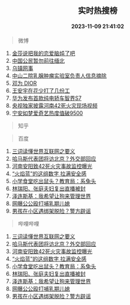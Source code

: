 <div align="center"><h2>实时热搜榜</h2><h4>2023-11-09 21:41:02</h4></div>

> 微博  

1. [金莎说把我的恋爱脑炖了吧](https://s.weibo.com/weibo?q=%23%E9%87%91%E8%8E%8E%E8%AF%B4%E6%8A%8A%E6%88%91%E7%9A%84%E6%81%8B%E7%88%B1%E8%84%91%E7%82%96%E4%BA%86%E5%90%A7%23&t=31&band_rank=1&Refer=top)<br />
2. [中国公民暂勿前往缅北](https://s.weibo.com/weibo?q=%23%E4%B8%AD%E5%9B%BD%E5%85%AC%E6%B0%91%E6%9A%82%E5%8B%BF%E5%89%8D%E5%BE%80%E7%BC%85%E5%8C%97%23&t=31&band_rank=2&Refer=top)<br />
3. [乌镇网事](https://s.weibo.com/weibo?q=%23%E4%B9%8C%E9%95%87%E7%BD%91%E4%BA%8B%23&t=31&band_rank=3&Refer=top)<br />
4. [中山二院乳腺肿瘤实验室负责人信息摘除](https://s.weibo.com/weibo?q=%23%E4%B8%AD%E5%B1%B1%E4%BA%8C%E9%99%A2%E4%B9%B3%E8%85%BA%E8%82%BF%E7%98%A4%E5%AE%9E%E9%AA%8C%E5%AE%A4%E8%B4%9F%E8%B4%A3%E4%BA%BA%E4%BF%A1%E6%81%AF%E6%91%98%E9%99%A4%23&t=31&band_rank=4&Refer=top)<br />
5. [邓为 DIOR](https://s.weibo.com/weibo?q=%E9%82%93%E4%B8%BA%20DIOR&t=31&band_rank=5&Refer=top)<br />
6. [王安宇在花少打了几份工](https://s.weibo.com/weibo?q=%23%E7%8E%8B%E5%AE%89%E5%AE%87%E5%9C%A8%E8%8A%B1%E5%B0%91%E6%89%93%E4%BA%86%E5%87%A0%E4%BB%BD%E5%B7%A5%23&t=31&band_rank=6&Refer=top)<br />
7. [华为发布首款纯电轿车智界S7](https://s.weibo.com/weibo?q=%23%E5%8D%8E%E4%B8%BA%E5%8F%91%E5%B8%83%E9%A6%96%E6%AC%BE%E7%BA%AF%E7%94%B5%E8%BD%BF%E8%BD%A6%E6%99%BA%E7%95%8CS7%23&t=31&band_rank=7&Refer=top)<br />
8. [央视独家披露河南42死火灾现场视频](https://s.weibo.com/weibo?q=%23%E5%A4%AE%E8%A7%86%E7%8B%AC%E5%AE%B6%E6%8A%AB%E9%9C%B2%E6%B2%B3%E5%8D%9742%E6%AD%BB%E7%81%AB%E7%81%BE%E7%8E%B0%E5%9C%BA%E8%A7%86%E9%A2%91%23&t=31&band_rank=8&Refer=top)<br />
9. [宁安如梦爱奇艺热度值破9500](https://s.weibo.com/weibo?q=%23%E5%AE%81%E5%AE%89%E5%A6%82%E6%A2%A6%E7%88%B1%E5%A5%87%E8%89%BA%E7%83%AD%E5%BA%A6%E5%80%BC%E7%A0%B49500%23&t=31&band_rank=9&Refer=top)<br />

> 知乎  


> 百度  

1. [三词读懂世界互联网之要义](https://www.baidu.com/s?wd=%E4%B8%89%E8%AF%8D%E8%AF%BB%E6%87%82%E4%B8%96%E7%95%8C%E4%BA%92%E8%81%94%E7%BD%91%E4%B9%8B%E8%A6%81%E4%B9%89&sa=fyb_news&rsv_dl=fyb_news)<br />
2. [哈马斯代表团将访北京？外交部回应](https://www.baidu.com/s?wd=%E5%93%88%E9%A9%AC%E6%96%AF%E4%BB%A3%E8%A1%A8%E5%9B%A2%E5%B0%86%E8%AE%BF%E5%8C%97%E4%BA%AC%EF%BC%9F%E5%A4%96%E4%BA%A4%E9%83%A8%E5%9B%9E%E5%BA%94&sa=fyb_news&rsv_dl=fyb_news)<br />
3. [河南安阳致42死火灾事故监控曝光](https://www.baidu.com/s?wd=%E6%B2%B3%E5%8D%97%E5%AE%89%E9%98%B3%E8%87%B442%E6%AD%BB%E7%81%AB%E7%81%BE%E4%BA%8B%E6%95%85%E7%9B%91%E6%8E%A7%E6%9B%9D%E5%85%89&sa=fyb_news&rsv_dl=fyb_news)<br />
4. [“火焰蓝”的这组数字 拉满安全感](https://www.baidu.com/s?wd=%E2%80%9C%E7%81%AB%E7%84%B0%E8%93%9D%E2%80%9D%E7%9A%84%E8%BF%99%E7%BB%84%E6%95%B0%E5%AD%97+%E6%8B%89%E6%BB%A1%E5%AE%89%E5%85%A8%E6%84%9F&sa=fyb_news&rsv_dl=fyb_news)<br />
5. [小学食堂吃出鼠头？教育局：系兔头](https://www.baidu.com/s?wd=%E5%B0%8F%E5%AD%A6%E9%A3%9F%E5%A0%82%E5%90%83%E5%87%BA%E9%BC%A0%E5%A4%B4%EF%BC%9F%E6%95%99%E8%82%B2%E5%B1%80%EF%BC%9A%E7%B3%BB%E5%85%94%E5%A4%B4&sa=fyb_news&rsv_dl=fyb_news)<br />
6. [林瑞阳、张庭夫妇复出直播被封](https://www.baidu.com/s?wd=%E6%9E%97%E7%91%9E%E9%98%B3%E3%80%81%E5%BC%A0%E5%BA%AD%E5%A4%AB%E5%A6%87%E5%A4%8D%E5%87%BA%E7%9B%B4%E6%92%AD%E8%A2%AB%E5%B0%81&sa=fyb_news&rsv_dl=fyb_news)<br />
7. [泽连斯基：我希望让狗来管理世界](https://www.baidu.com/s?wd=%E6%B3%BD%E8%BF%9E%E6%96%AF%E5%9F%BA%EF%BC%9A%E6%88%91%E5%B8%8C%E6%9C%9B%E8%AE%A9%E7%8B%97%E6%9D%A5%E7%AE%A1%E7%90%86%E4%B8%96%E7%95%8C&sa=fyb_news&rsv_dl=fyb_news)<br />
8. [网曝公公殴打哺乳期儿媳](https://www.baidu.com/s?wd=%E7%BD%91%E6%9B%9D%E5%85%AC%E5%85%AC%E6%AE%B4%E6%89%93%E5%93%BA%E4%B9%B3%E6%9C%9F%E5%84%BF%E5%AA%B3&sa=fyb_news&rsv_dl=fyb_news)<br />
9. [男孩在小区遇绑架脱险？警方辟谣](https://www.baidu.com/s?wd=%E7%94%B7%E5%AD%A9%E5%9C%A8%E5%B0%8F%E5%8C%BA%E9%81%87%E7%BB%91%E6%9E%B6%E8%84%B1%E9%99%A9%EF%BC%9F%E8%AD%A6%E6%96%B9%E8%BE%9F%E8%B0%A3&sa=fyb_news&rsv_dl=fyb_news)<br />

> 哔哩哔哩  

1. [三词读懂世界互联网之要义](https://www.baidu.com/s?wd=%E4%B8%89%E8%AF%8D%E8%AF%BB%E6%87%82%E4%B8%96%E7%95%8C%E4%BA%92%E8%81%94%E7%BD%91%E4%B9%8B%E8%A6%81%E4%B9%89&sa=fyb_news&rsv_dl=fyb_news)<br />
2. [哈马斯代表团将访北京？外交部回应](https://www.baidu.com/s?wd=%E5%93%88%E9%A9%AC%E6%96%AF%E4%BB%A3%E8%A1%A8%E5%9B%A2%E5%B0%86%E8%AE%BF%E5%8C%97%E4%BA%AC%EF%BC%9F%E5%A4%96%E4%BA%A4%E9%83%A8%E5%9B%9E%E5%BA%94&sa=fyb_news&rsv_dl=fyb_news)<br />
3. [河南安阳致42死火灾事故监控曝光](https://www.baidu.com/s?wd=%E6%B2%B3%E5%8D%97%E5%AE%89%E9%98%B3%E8%87%B442%E6%AD%BB%E7%81%AB%E7%81%BE%E4%BA%8B%E6%95%85%E7%9B%91%E6%8E%A7%E6%9B%9D%E5%85%89&sa=fyb_news&rsv_dl=fyb_news)<br />
4. [“火焰蓝”的这组数字 拉满安全感](https://www.baidu.com/s?wd=%E2%80%9C%E7%81%AB%E7%84%B0%E8%93%9D%E2%80%9D%E7%9A%84%E8%BF%99%E7%BB%84%E6%95%B0%E5%AD%97+%E6%8B%89%E6%BB%A1%E5%AE%89%E5%85%A8%E6%84%9F&sa=fyb_news&rsv_dl=fyb_news)<br />
5. [小学食堂吃出鼠头？教育局：系兔头](https://www.baidu.com/s?wd=%E5%B0%8F%E5%AD%A6%E9%A3%9F%E5%A0%82%E5%90%83%E5%87%BA%E9%BC%A0%E5%A4%B4%EF%BC%9F%E6%95%99%E8%82%B2%E5%B1%80%EF%BC%9A%E7%B3%BB%E5%85%94%E5%A4%B4&sa=fyb_news&rsv_dl=fyb_news)<br />
6. [林瑞阳、张庭夫妇复出直播被封](https://www.baidu.com/s?wd=%E6%9E%97%E7%91%9E%E9%98%B3%E3%80%81%E5%BC%A0%E5%BA%AD%E5%A4%AB%E5%A6%87%E5%A4%8D%E5%87%BA%E7%9B%B4%E6%92%AD%E8%A2%AB%E5%B0%81&sa=fyb_news&rsv_dl=fyb_news)<br />
7. [泽连斯基：我希望让狗来管理世界](https://www.baidu.com/s?wd=%E6%B3%BD%E8%BF%9E%E6%96%AF%E5%9F%BA%EF%BC%9A%E6%88%91%E5%B8%8C%E6%9C%9B%E8%AE%A9%E7%8B%97%E6%9D%A5%E7%AE%A1%E7%90%86%E4%B8%96%E7%95%8C&sa=fyb_news&rsv_dl=fyb_news)<br />
8. [网曝公公殴打哺乳期儿媳](https://www.baidu.com/s?wd=%E7%BD%91%E6%9B%9D%E5%85%AC%E5%85%AC%E6%AE%B4%E6%89%93%E5%93%BA%E4%B9%B3%E6%9C%9F%E5%84%BF%E5%AA%B3&sa=fyb_news&rsv_dl=fyb_news)<br />
9. [男孩在小区遇绑架脱险？警方辟谣](https://www.baidu.com/s?wd=%E7%94%B7%E5%AD%A9%E5%9C%A8%E5%B0%8F%E5%8C%BA%E9%81%87%E7%BB%91%E6%9E%B6%E8%84%B1%E9%99%A9%EF%BC%9F%E8%AD%A6%E6%96%B9%E8%BE%9F%E8%B0%A3&sa=fyb_news&rsv_dl=fyb_news)<br />
